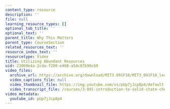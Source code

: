 ```yaml
---
content_type: resource
description: ''
file: null
learning_resource_types: []
optional_tab_title: ''
optional_text: ''
parent_title: Why This Matters
parent_type: CourseSection
related_resources_text: ''
resource_index_text: ''
resourcetype: Video
title: Utilizing Abundant Resources
uid: 210b9e4a-2cda-f280-e468-a54c87b90cb9
video_files:
  archive_url: https://archive.org/download/MIT3.091F18/MIT3_091F18_lec26_wtm_300k.mp4
  video_captions_file: null
  video_thumbnail_file: https://img.youtube.com/vi/pUp7jJcp8p4/default.jpg
  video_transcript_file: /courses/3-091-introduction-to-solid-state-chemistry-fall-2018/df41b98c28b20e802ec66461a176aebc_pUp7jJcp8p4.pdf
video_metadata:
  youtube_id: pUp7jJcp8p4
---
```

